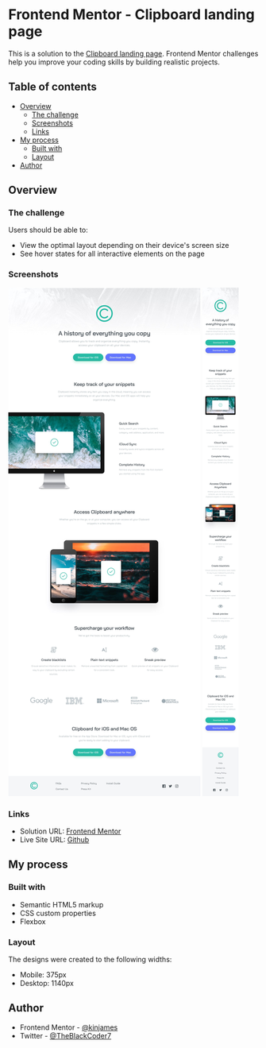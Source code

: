 # Frontend Mentor - Clipboard landing page

This is a solution to the [Clipboard landing page](https://www.frontendmentor.io/challenges/clipboard-landing-page-5cc9bccd6c4c91111378ecb9/hub/clipboard-landing-page-akhLu411Oa). Frontend Mentor challenges help you improve your coding skills by building realistic projects.

## Table of contents

- [Overview](#overview)
  - [The challenge](#the-challenge)
  - [Screenshots](#screenshots)
  - [Links](#links)
- [My process](#my-process)
  - [Built with](#built-with)
  - [Layout](#layout)
- [Author](#author)

## Overview

### The challenge

Users should be able to:

- View the optimal layout depending on their device's screen size
- See hover states for all interactive elements on the page

### Screenshots

![Desktop Design](./design/desktop-design.jpg)
![Mobile Design](./design/mobile-design.jpg)

### Links

- Solution URL: [Frontend Mentor](https://www.frontendmentor.io/solutions/3-column-preview-card-4M3yZ0OoC5)
- Live Site URL: [Github](https://kinjames.github.io/clipboard-landing-page/)

## My process

### Built with

- Semantic HTML5 markup
- CSS custom properties
- Flexbox

### Layout

The designs were created to the following widths:

- Mobile: 375px
- Desktop: 1140px

## Author

- Frontend Mentor - [@kinjames](https://www.frontendmentor.io/profile/kinjames)
- Twitter - [@TheBlackCoder7](https://twitter.com/TheBlackCoder7)


